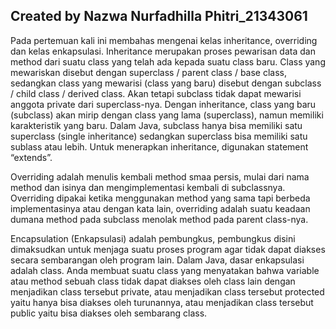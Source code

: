 ## Created by Nazwa Nurfadhilla Phitri_21343061

Pada pertemuan kali ini membahas mengenai kelas inheritance, overriding dan kelas enkapsulasi.
Inheritance merupakan proses pewarisan data dan method dari suatu class yang telah ada kepada suatu class baru. Class yang mewariskan disebut dengan superclass / parent class / base class, sedangkan class yang mewarisi (class yang baru) disebut dengan subclass / child class / derived class. Akan tetapi subclass tidak dapat mewarisi anggota private dari superclass-nya. Dengan inheritance, class yang baru (subclass) akan mirip dengan class yang lama (superclass), namun memiliki karakteristik yang baru. Dalam Java, subclass hanya bisa memiliki satu superclass (single inheritance) sedangkan superclass bisa memiliki satu sublass atau lebih. Untuk menerapkan inheritance, digunakan statement “extends”.

Overriding adalah menulis kembali method smaa persis, mulai dari nama method dan isinya dan mengimplementasi kembali di subclassnya. Overriding dipakai ketika menggunakan method yang sama tapi berbeda implementasinya atau dengan kata lain, overriding adalah suatu keadaan dumana method pada subclass menolak method pada parent class-nya.

Encapsulation (Enkapsulasi) adalah pembungkus, pembungkus disini dimaksudkan untuk menjaga suatu proses program agar tidak dapat diakses secara sembarangan oleh program lain. Dalam Java, dasar enkapsulasi adalah class. Anda membuat suatu class yang menyatakan bahwa variable atau method sebuah class tidak dapat diakses oleh class lain dengan menjadikan class tersebut private, atau menjadikan class tersebut protected yaitu hanya bisa diakses oleh turunannya, atau menjadikan class tersebut public yaitu bisa diakses oleh sembarang class.
